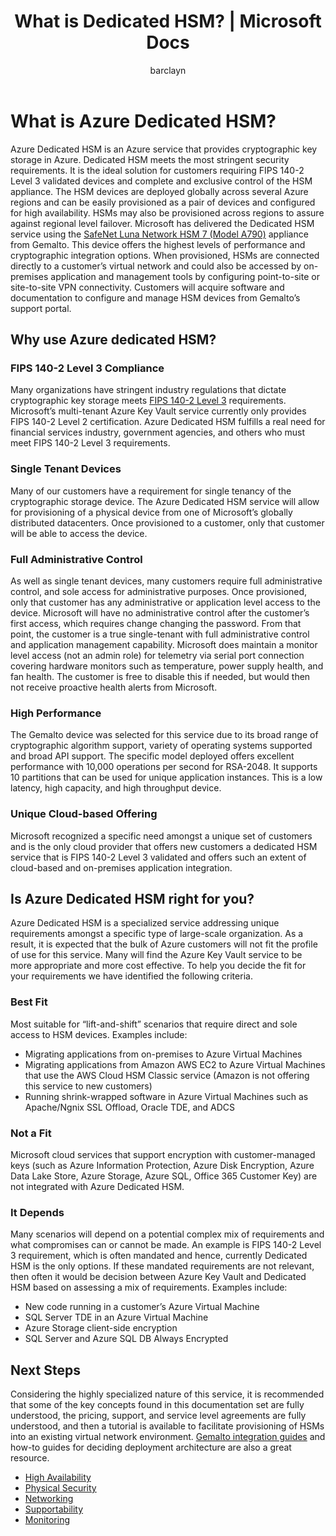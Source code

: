 ﻿---
title: What is Dedicated HSM? | Microsoft Docs
description: Overview of Azure Dedicated HSM provides key storage capabilities within Azure that meets FIPS 140-2 Level 3 certification
services: dedicated-hsm
author: barclayn
manager: mbaldwin
tags: azure-resource-manager

ms.service: key-vault
ms.workload: identity
ms.tgt_pltfrm: na
ms.devlang: na
ms.topic: overview
ms.custom: "mvc, seodec18"
ms.date: 12/06/2018
ms.author: barclayn
#Customer intent: As an IT Pro, Decision maker I am looking for key storage capability within Azure Cloud that meets FIPS 140-2 Level 3 certification and that gives me exclusive access to the hardware.

---
# What is Azure Dedicated HSM?

Azure Dedicated HSM is an Azure service that provides cryptographic key storage in Azure. Dedicated HSM meets the most stringent security requirements. It is the ideal solution for customers requiring FIPS 140-2 Level 3 validated devices and complete and exclusive control of the HSM appliance. The HSM devices are deployed globally across several Azure regions and can be easily provisioned as a pair of devices and configured for high availability. HSMs may also be provisioned across regions to assure against regional level failover. Microsoft has delivered the Dedicated HSM service using the [SafeNet Luna Network HSM 7 (Model A790)](https://safenet.gemalto.com/data-encryption/hardware-security-modules-hsms/safenet-network-hsm/) appliance from Gemalto. This device offers the highest levels of performance and cryptographic integration options. When provisioned, HSMs are connected directly to a customer’s virtual network and could also be accessed by on-premises application and management tools by configuring point-to-site or site-to-site VPN connectivity. Customers will acquire software and documentation to configure and manage HSM devices from Gemalto’s support portal.

## Why use Azure dedicated HSM?

### FIPS 140-2 Level 3 Compliance

Many organizations have stringent industry regulations that dictate cryptographic key storage meets  [FIPS 140-2 Level 3](https://csrc.nist.gov/publications/detail/fips/140/2/final) requirements. Microsoft’s multi-tenant Azure Key Vault service currently only provides FIPS 140-2 Level 2 certification. Azure Dedicated HSM fulfills a real need for financial services industry, government agencies, and others who must meet FIPS 140-2 Level 3 requirements.

### Single Tenant Devices

Many of our customers have a requirement for single tenancy of the cryptographic storage device. The Azure Dedicated HSM service will allow for provisioning of a physical device from one of Microsoft’s globally distributed datacenters. Once provisioned to a customer, only that customer will be able to access the device.

### Full Administrative Control

As well as single tenant devices, many customers require full administrative control, and sole access for administrative purposes. Once provisioned, only that customer has any administrative or application level access to the device. Microsoft will have no administrative control after the customer’s first access, which requires change changing the password. From that point, the customer is a true single-tenant with full administrative control and application management capability. Microsoft does maintain a monitor level access (not an admin role) for telemetry via serial port connection covering hardware monitors such as temperature, power supply health, and fan health. The customer is free to disable this if needed, but would then not receive proactive health alerts from Microsoft.

### High Performance

The Gemalto device was selected for this service due to its broad range of cryptographic algorithm support, variety of operating systems supported and broad API support. The specific model deployed offers excellent performance with 10,000 operations per second for RSA-2048. It supports 10 partitions that can be used for unique application instances. This is a low latency, high capacity, and high throughput device.

### Unique Cloud-based Offering

Microsoft recognized a specific need amongst a unique set of customers and is the only cloud provider that offers new customers a dedicated HSM service that is FIPS 140-2 Level 3 validated and offers such an extent of cloud-based and on-premises application integration.

## Is Azure Dedicated HSM right for you?

Azure Dedicated HSM is a specialized service addressing unique requirements amongst a specific type of large-scale organization. As a result, it is expected that the bulk of Azure customers will not fit the profile of use for this service. Many will find the Azure Key Vault service to be more appropriate and more cost effective. To help you decide the fit for your requirements we have identified the following criteria.

### Best Fit

Most suitable for “lift-and-shift” scenarios that require direct and sole access to HSM devices. Examples include:

- Migrating applications from on-premises to Azure Virtual Machines
- Migrating applications from Amazon AWS EC2 to Azure Virtual Machines that use the AWS Cloud HSM Classic service (Amazon is not offering this service to new customers)
- Running shrink-wrapped software in Azure Virtual Machines such as Apache/Ngnix SSL Offload, Oracle TDE, and ADCS

### Not a Fit

Microsoft cloud services that support encryption with customer-managed keys (such as Azure Information Protection, Azure Disk Encryption, Azure Data Lake Store, Azure Storage, Azure SQL, Office 365 Customer Key) are not integrated with Azure Dedicated HSM.

### It Depends

Many scenarios will depend on a potential complex mix of requirements and what compromises can or cannot be made. An example is FIPS 140-2 Level 3 requirement, which is often mandated and hence, currently Dedicated HSM is the only options.  If these mandated requirements are not relevant, then often it would be decision between Azure Key Vault and Dedicated HSM based on assessing a mix of requirements. Examples include:

- New code running in a customer’s Azure Virtual Machine
- SQL Server TDE in an Azure Virtual Machine
- Azure Storage client-side encryption
- SQL Server and Azure SQL DB Always Encrypted

## Next Steps

Considering the highly specialized nature of this service, it is recommended that some of the key concepts found in this documentation set are fully understood, the pricing, support, and service level agreements are fully understood, and then a tutorial is available to facilitate provisioning of HSMs into an existing virtual network environment. [Gemalto integration guides](https://safenet.gemalto.com/partners/microsoft/) and how-to guides for deciding deployment architecture are also a great resource.

* [High Availability](high-availability.md)
* [Physical Security](physical-security.md)
* [Networking](networking.md)
* [Supportability](supportability.md)
* [Monitoring](monitoring.md)
